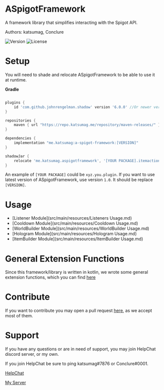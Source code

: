 # ASpigotFramework

A framework library that simplifies interacting with the Spigot API.

Authors: katsumag, Conclure

![Version](https://img.shields.io/nexus/r/me.katsumag/a-spigot-framework?nexusVersion=3&server=https%3A%2F%2Frepo.katsumag.me%2F&style=plastic) ![License](https://img.shields.io/github/license/katsumag/ASpigotFramework?style=plastic)

# Setup

You will need to shade and relocate ASpigotFramework to be able to use it at runtime.

**Gradle**
```gradle

plugins {
    id 'com.github.johnrengelman.shadow' version '6.0.0' //Or newer version
}

repositories {
    maven { url "https://repo.katsumag.me/repository/maven-releases/" }
}

dependencies {
    implementation "me.katsumag:a-spigot-framework:[VERSION]"
}

shadowJar {
    relocate 'me.katsumag.aspigotframework', '[YOUR PACKAGE].itemactionslib'
}
```

An example of `[YOUR PACKAGE]` could be `xyz.you.plugin`. If you want to use latest version
of ASpigotFramework, use version `1.0`. It should be replace `[VERSION]`.

# Usage

 * [Listener Module](src/main/resources/Listeners Usage.md)
 * [Cooldown Module](src/main/resources/Cooldown Usage.md)
 * [WorldBuilder Module](src/main/resources/WorldBuilder Usage.md)
 * [Hologram Module](src/main/resources/Hologram Usage.md)
 * [ItemBuilder Module](src/main/resources/ItemBuilder Usage.md)
       
# General Extension Functions

Since this framework/library is written in kotlin, we wrote some general extension functions, which you can find [here](src/main/kotlin/me/katsumag/aspigotframework/extensions)

# Contribute

If you want to contribute you may open a pull request 
[here](https://github.com/katsumag/ASpigotFramework/compare),
as we accept most of them.

# Support

If you have any questions or are in need of support, you may join HelpChat discord server, or my own. 

If you join HelpChat be sure to ping katsumag#7876 or Conclure#0001.

[HelpChat](https://helpch.at/discord)

[My Server](https://discord.gg/BmjaCn3)
